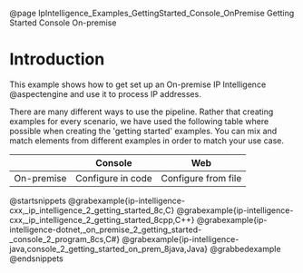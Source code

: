 @page IpIntelligence_Examples_GettingStarted_Console_OnPremise Getting Started Console On-premise

# Introduction

This example shows how to get set up an On-premise IP Intelligence @aspectengine and use it 
to process IP addresses.

There are many different ways to use the pipeline. Rather that creating examples for every scenario, 
we have used the following table where possible when creating the 'getting started' examples. 
You can mix and match elements from different examples in order to match your use case.

|            | Console             | Web                 |
|------------|---------------------|---------------------|
| On-premise | Configure in code   | Configure from file |

@startsnippets
@grabexample{ip-intelligence-cxx,_ip_intelligence_2_getting_started_8c,C}
@grabexample{ip-intelligence-cxx,_ip_intelligence_2_getting_started_8cpp,C++}
@grabexample{ip-intelligence-dotnet,_on_premise_2_getting_started-_console_2_program_8cs,C#}
@grabexample{ip-intelligence-java,console_2_getting_started_on_prem_8java,Java}
@grabbedexample
@endsnippets
